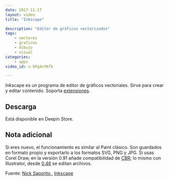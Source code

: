 ```yaml
---
date: 2017-11-17
layout: video
title: "Inkscape"

description: "Editor de gráficos vectorizados"
tags:
    - vectores
    - graficos
    - dibujo
    - visual
categories:
    - apps
video_id: s-kPg4vYKfk

---
```

<!--more-->

Inkscape es un programa de editor de gráficos vectoriales. Sirve para crear y editar contenido. Soporta [extensiones](https://inkscape.org/en/gallery/=extension/).

## Descarga

Está disponible en Deepin Store.

## Nota adicional

Si eres nuevo, el funcionamiento es similar al Paint clásico. Son guardados en formato propio y exportarlo a los formatos SVG, PNG y JPG. Si usas Corel Draw, en la versión 0.91 añade compatibilidad de [CBR](http://www.inkscapeforum.com/viewtopic.php?t=19417); lo mismo con Illustrator, desde [0.46](http://wiki.inkscape.org/wiki/index.php/Inkscape_for_Adobe_Illustrator_users) se editan archivos.

Fuente: [Nick Saporito ](https://www.youtube.com/channel/UCEQXp_fcqwPcqrzNtWJ1w9w), [Inkscape](https://inkscape.org/es/)
